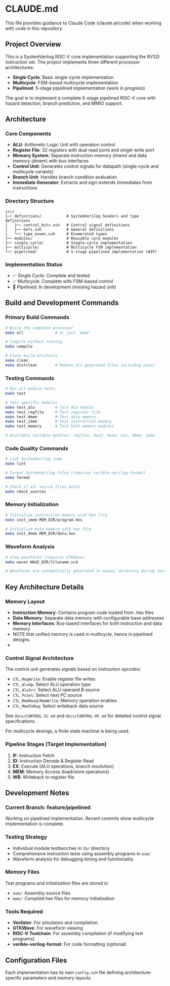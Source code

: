 # CLAUDE.md

This file provides guidance to Claude Code (claude.ai/code) when working with code in this repository.

## Project Overview

This is a SystemVerilog RISC-V core implementation supporting the RV32I instruction set. The project implements three different processor architectures:
- **Single Cycle**: Basic single-cycle implementation  
- **Multicycle**: FSM-based multicycle implementation
- **Pipelined**: 5-stage pipelined implementation (work in progress)

The goal is to implement a complete 5-stage pipelined RISC-V core with hazard detection, branch prediction, and MMIO support.

## Architecture

### Core Components
- **ALU**: Arithmetic Logic Unit with operation control
- **Register File**: 32 registers with dual read ports and single write port
- **Memory System**: Separate instruction memory (imem) and data memory (dmem) with bus interfaces
- **Control Unit**: Generates control signals for datapath (single-cycle and multicycle variants)
- **Branch Unit**: Handles branch condition evaluation
- **Immediate Generator**: Extracts and sign-extends immediates from instructions

### Directory Structure
```
src/
├── definitions/           # SystemVerilog headers and type definitions
│   ├── control_bits.svh   # Control signal definitions
│   ├── defs.svh           # General definitions
│   └── type_enums.svh     # Enumerated types
├── modules/               # Reusable core modules
├── single_cycle/          # Single-cycle implementation
├── multicycle/            # Multicycle FSM implementation
└── pipelined/             # 5-stage pipelined implementation (WIP)
```

### Implementation Status
- ✅ Single Cycle: Complete and tested
- ✅ Multicycle: Complete with FSM-based control
- 🚧 Pipelined: In development (missing hazard unit)

## Build and Development Commands

### Primary Build Commands
```bash
# Build the complete processor
make all              # or just `make`

# Compile without running
make compile

# Clean build artifacts
make clean
make distclean        # Remove all generated files including waves
```

### Testing Commands
```bash
# Run all module tests
make test

# Test specific modules
make test_alu         # Test ALU module
make test_regfile     # Test register file
make test_dmem        # Test data memory
make test_imem        # Test instruction memory
make test_memory      # Test both memory modules

# Available testable modules: regfile, mux2, mux4, alu, dmem, imem
```

### Code Quality Commands
```bash
# Lint SystemVerilog code
make lint

# Format SystemVerilog files (requires verible-verilog-format)
make format

# Check if all source files exist
make check_sources
```

### Memory Initialization
```bash
# Initialize instruction memory with hex file
make init_imem MEM_DIR/program.hex

# Initialize data memory with hex file  
make init_dmem MEM_DIR/data.hex
```

### Waveform Analysis
```bash
# View waveforms (requires GTKWave)
make waves WAVE_DIR/filename.vcd

# Waveforms are automatically generated in waves/ directory during testing
```

## Key Architecture Details

### Memory Layout
- **Instruction Memory**: Contains program code loaded from .hex files
- **Data Memory**: Separate data memory with configurable base addresses
- **Memory Interfaces**: Bus-based interfaces for both instruction and data memory
- NOTE that unified memory is used in multicycle, hence in pipelined designs.
- 

### Control Signal Architecture
The control unit generates signals based on instruction opcodes:
- `CTL_RegWrite`: Enable register file writes
- `CTL_AluOp`: Select ALU operation type
- `CTL_AluSrc`: Select ALU operand B source
- `CTL_PcSel`: Select next PC source
- `CTL_MemRead/MemWrite`: Memory operation enables
- `CTL_MemToReg`: Select writeback data source

See `docs/CONTROL-SC.md` and `docs/CONTROL-MC.md` for detailed control signal specifications.

For multicycle desings, a finite state machine is being used.

### Pipeline Stages (Target Implementation)
1. **IF**: Instruction Fetch
2. **ID**: Instruction Decode & Register Read
3. **EX**: Execute (ALU operations, branch resolution)
4. **MEM**: Memory Access (load/store operations)
5. **WB**: Writeback to register file

## Development Notes

### Current Branch: feature/pipelined
Working on pipelined implementation. Recent commits show multicycle implementation is complete.

### Testing Strategy
- Individual module testbenches in `tb/` directory
- Comprehensive instruction tests using assembly programs in `asm/`
- Waveform analysis for debugging timing and functionality

### Memory Files
Test programs and initialization files are stored in:
- `asm/`: Assembly source files
- `mem/`: Compiled hex files for memory initialization

### Tools Required
- **Verilator**: For simulation and compilation
- **GTKWave**: For waveform viewing
- **RISC-V Toolchain**: For assembly compilation (if modifying test programs)
- **verible-verilog-format**: For code formatting (optional)

## Configuration Files
Each implementation has its own `config.svh` file defining architecture-specific parameters and memory layouts.